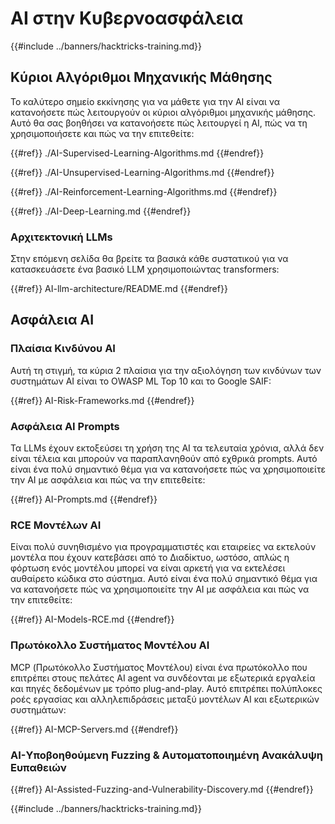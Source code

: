 # AI στην Κυβερνοασφάλεια

{{#include ../banners/hacktricks-training.md}}

## Κύριοι Αλγόριθμοι Μηχανικής Μάθησης

Το καλύτερο σημείο εκκίνησης για να μάθετε για την AI είναι να κατανοήσετε πώς λειτουργούν οι κύριοι αλγόριθμοι μηχανικής μάθησης. Αυτό θα σας βοηθήσει να κατανοήσετε πώς λειτουργεί η AI, πώς να τη χρησιμοποιήσετε και πώς να την επιτεθείτε:


{{#ref}}
./AI-Supervised-Learning-Algorithms.md
{{#endref}}


{{#ref}}
./AI-Unsupervised-Learning-Algorithms.md
{{#endref}}


{{#ref}}
./AI-Reinforcement-Learning-Algorithms.md
{{#endref}}


{{#ref}}
./AI-Deep-Learning.md
{{#endref}}

### Αρχιτεκτονική LLMs

Στην επόμενη σελίδα θα βρείτε τα βασικά κάθε συστατικού για να κατασκευάσετε ένα βασικό LLM χρησιμοποιώντας transformers:


{{#ref}}
AI-llm-architecture/README.md
{{#endref}}

## Ασφάλεια AI

### Πλαίσια Κινδύνου AI

Αυτή τη στιγμή, τα κύρια 2 πλαίσια για την αξιολόγηση των κινδύνων των συστημάτων AI είναι το OWASP ML Top 10 και το Google SAIF:


{{#ref}}
AI-Risk-Frameworks.md
{{#endref}}

### Ασφάλεια AI Prompts

Τα LLMs έχουν εκτοξεύσει τη χρήση της AI τα τελευταία χρόνια, αλλά δεν είναι τέλεια και μπορούν να παραπλανηθούν από εχθρικά prompts. Αυτό είναι ένα πολύ σημαντικό θέμα για να κατανοήσετε πώς να χρησιμοποιείτε την AI με ασφάλεια και πώς να την επιτεθείτε:


{{#ref}}
AI-Prompts.md
{{#endref}}

### RCE Μοντέλων AI

Είναι πολύ συνηθισμένο για προγραμματιστές και εταιρείες να εκτελούν μοντέλα που έχουν κατεβάσει από το Διαδίκτυο, ωστόσο, απλώς η φόρτωση ενός μοντέλου μπορεί να είναι αρκετή για να εκτελέσει αυθαίρετο κώδικα στο σύστημα. Αυτό είναι ένα πολύ σημαντικό θέμα για να κατανοήσετε πώς να χρησιμοποιείτε την AI με ασφάλεια και πώς να την επιτεθείτε:


{{#ref}}
AI-Models-RCE.md
{{#endref}}

### Πρωτόκολλο Συστήματος Μοντέλου AI

MCP (Πρωτόκολλο Συστήματος Μοντέλου) είναι ένα πρωτόκολλο που επιτρέπει στους πελάτες AI agent να συνδέονται με εξωτερικά εργαλεία και πηγές δεδομένων με τρόπο plug-and-play. Αυτό επιτρέπει πολύπλοκες ροές εργασίας και αλληλεπιδράσεις μεταξύ μοντέλων AI και εξωτερικών συστημάτων:


{{#ref}}
AI-MCP-Servers.md
{{#endref}}

### AI-Υποβοηθούμενη Fuzzing & Αυτοματοποιημένη Ανακάλυψη Ευπαθειών


{{#ref}}
AI-Assisted-Fuzzing-and-Vulnerability-Discovery.md
{{#endref}}

{{#include ../banners/hacktricks-training.md}}
